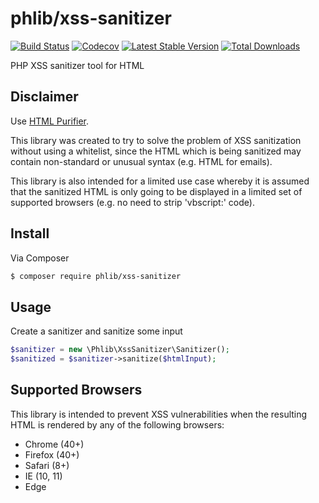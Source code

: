 # phlib/xss-sanitizer

[![Build Status](https://img.shields.io/travis/phlib/xss-sanitizer/master.svg?style=flat-square)](https://travis-ci.org/phlib/xss-sanitizer)
[![Codecov](https://img.shields.io/codecov/c/github/phlib/xss-sanitizer.svg)](https://codecov.io/gh/phlib/xss-sanitizer)
[![Latest Stable Version](https://img.shields.io/packagist/v/phlib/xss-sanitizer.svg?style=flat-square)](https://packagist.org/packages/phlib/xss-sanitizer)
[![Total Downloads](https://img.shields.io/packagist/dt/phlib/xss-sanitizer.svg?style=flat-square)](https://packagist.org/packages/phlib/xss-sanitizer)

PHP XSS sanitizer tool for HTML

## Disclaimer

Use [HTML Purifier](http://htmlpurifier.org/).

This library was created to try to solve the problem of XSS sanitization without using a whitelist, since the HTML which is being sanitized may contain non-standard or unusual syntax (e.g. HTML for emails).

This library is also intended for a limited use case whereby it is assumed that the sanitized HTML is only going to be displayed in a limited set of supported browsers (e.g. no need to strip 'vbscript:' code).

## Install

Via Composer

``` bash
$ composer require phlib/xss-sanitizer
```

## Usage

Create a sanitizer and sanitize some input

``` php
$sanitizer = new \Phlib\XssSanitizer\Sanitizer();
$sanitized = $sanitizer->sanitize($htmlInput);

```

## Supported Browsers

This library is intended to prevent XSS vulnerabilities when the resulting HTML is rendered by any of the following browsers:

* Chrome (40+)
* Firefox (40+)
* Safari (8+)
* IE (10, 11)
* Edge

